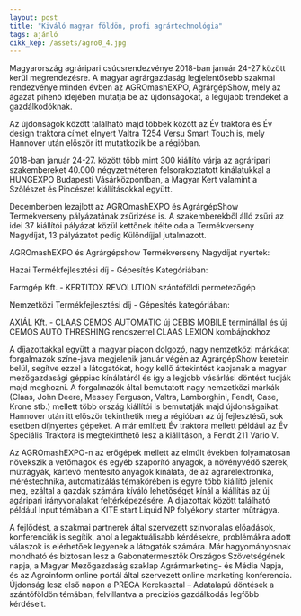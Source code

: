 ```yaml
---
layout: post
title: "Kiváló magyar földön, profi agrártechnológia"
tags: ajánló
cikk_kep: /assets/agro0_4.jpg
---
```

Magyarország agráripari csúcsrendezvénye 2018-ban január 24-27 között kerül megrendezésre. A magyar agrárgazdaság legjelentősebb szakmai rendezvénye minden évben az AGROmashEXPO, AgrárgépShow, mely az ágazat pihenő idejében mutatja be az újdonságokat, a legújabb trendeket a gazdálkodóknak.

Az újdonságok között található majd többek között az Év traktora és Év design traktora címet elnyert Valtra T254 Versu Smart Touch is, mely Hannover után először itt mutatkozik be a régióban.

2018-ban január 24-27. között több mint 300 kiállító várja az agráripari szakembereket 40.000 négyzetméteren felsorakoztatott kínálatukkal a HUNGEXPO Budapesti Vásárközpontban, a Magyar Kert valamint a Szőlészet és Pincészet kiállításokkal együtt.

Decemberben lezajlott az AGROmashEXPO és AgrárgépShow Termékverseny pályázatának zsűrizése is. A szakemberekből álló zsűri az idei 37 kiállítói pályázat közül kettőnek ítélte oda a Termékverseny Nagydíját, 13 pályázatot pedig Különdíjjal jutalmazott.

AGROmashEXPO és Agrárgépshow Termékverseny Nagydíjat nyertek:

Hazai Termékfejlesztési díj - Gépesítés Kategóriában:

Farmgép Kft. - KERTITOX REVOLUTION szántóföldi permetezőgép

Nemzetközi Termékfejlesztési díj - Gépesítés kategóriában:

AXIÁL Kft. - CLAAS CEMOS AUTOMATIC új CEBIS MOBILE terminállal és új CEMOS AUTO THRESHING rendszerrel CLAAS LEXION kombájnokhoz

A díjazottakkal együtt a magyar piacon dolgozó, nagy nemzetközi márkákat forgalmazók színe-java megjelenik január végén az AgrárgépShow keretein belül, segítve ezzel a látogatókat, hogy kellő áttekintést kapjanak a magyar mezőgazdasági géppiac kínálatáról és így a legjobb vásárlási döntést tudják majd meghozni. A forgalmazók által bemutatott nagy nemzetközi márkák (Claas, John Deere, Messey Ferguson, Valtra, Lamborghini, Fendt, Case, Krone stb.) mellett több ország kiállítói is bemutatják majd újdonságaikat. Hannover után itt először tekinthetik meg a régióban az új fejlesztésű, sok esetben díjnyertes gépeket. A már említett Év traktora mellett például az Év Speciális Traktora is megtekinthető lesz a kiállításon, a Fendt 211 Vario V.

Az AGROmashEXPO-n az erőgépek mellett az elmúlt években folyamatosan növekszik a vetőmagok és egyéb szaporító anyagok, a növényvédő szerek, műtrágyák, kártevő mentesítő anyagok kínálata, de az agrárelektronika, méréstechnika, automatizálás témakörében is egyre több kiállító jelenik meg, ezáltal a gazdák számára kíváló lehetőséget kínál a kiállítás az új agáripari irányvonalakat feltérképezésére. A díjazottak között található például Input témában a KITE start Liquid NP folyékony starter műtrágya.

A fejlődést, a szakmai partnerek által szervezett színvonalas előadások, konferenciák is segítik, ahol a legaktuálisabb kérdésekre, problémákra adott válaszok is elérhetőek legyenek a látogatók számára. Már hagyományosnak mondható és biztosan lesz a Gabonatermesztők Országos Szövetségének napja, a Magyar Mezőgazdaság szaklap Agrármarketing- és Média Napja, és az Agroinform online portál által szervezett online marketing konferencia. Újdonság lesz első napon a PREGA Kerekasztal – Adatalapú döntések a szántóföldön témában, felvillantva a precíziós gazdálkodás legfőbb kérdéseit.
